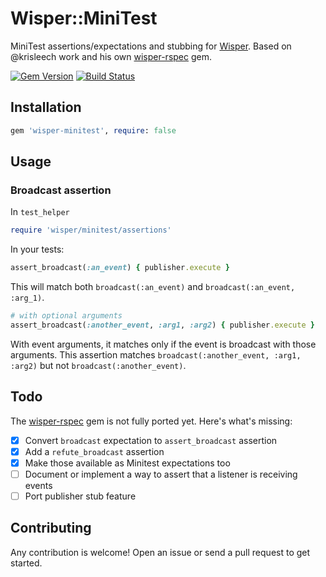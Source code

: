 # Wisper::MiniTest

MiniTest assertions/expectations and stubbing for [Wisper](https://github.com/krisleech/wisper).
Based on @krisleech work and his own [wisper-rspec](https://github.com/krisleech/wisper-rspec) gem.

[![Gem Version](https://img.shields.io/gem/v/wisper-minitest.svg)](https://rubygems.org/gems/wisper-minitest)
[![Build Status](https://img.shields.io/travis/digitalcuisine/wisper-minitest.svg)](https://travis-ci.org/digitalcuisine/wisper-minitest)

## Installation

```ruby
gem 'wisper-minitest', require: false
```

## Usage

### Broadcast assertion

In `test_helper`

```ruby
require 'wisper/minitest/assertions'
```

In your tests:
```ruby
assert_broadcast(:an_event) { publisher.execute }
```
This will match both `broadcast(:an_event)` and `broadcast(:an_event, :arg_1)`.


```ruby
# with optional arguments
assert_broadcast(:another_event, :arg1, :arg2) { publisher.execute }
```

With event arguments, it matches only if the event is broadcast with those 
arguments. This assertion matches `broadcast(:another_event, :arg1, :arg2)` but 
not `broadcast(:another_event)`.



## Todo

The [wisper-rspec](https://github.com/krisleech/wisper-rspec) gem is not fully
ported yet. Here's what's missing: 

- [x] Convert `broadcast` expectation to `assert_broadcast` assertion
- [x] Add a `refute_broadcast` assertion
- [x] Make those available as Minitest expectations too
- [ ] Document or implement a way to assert that a listener is receiving events 
- [ ] Port publisher stub feature 

## Contributing

Any contribution is welcome! Open an issue or send a pull request to get started.
